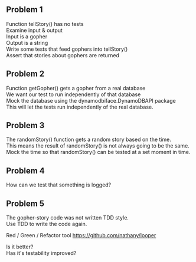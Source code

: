 
Problem 1  
-----------  
Function tellStory() has no tests  
Examine input & output  
Input is a gopher  
Output is a string  
Write some tests that feed gophers into tellStory()  
Assert that stories about gophers are returned  
  
Problem 2  
-----------  
Function getGopher() gets a gopher from a real database  
We want our test to run independently of that database  
Mock the database using the dynamodbiface.DynamoDBAPI package  
This will let the tests run independently of the real database.  
  
Problem 3  
-----------  
The randomStory() function gets a random story based on the time.  
This means the result of randomStory() is not always going to be the same.  
Mock the time so that randomStory() can be tested at a set moment in time.  

Problem 4
----------
How can we test that something is logged?
  
Problem 5 
-----------  
The gopher-story code was not written TDD style.  
Use TDD to write the code again.  

Red / Green / Refactor tool
https://github.com/nathany/looper

Is it better?  
Has it's testability improved?  